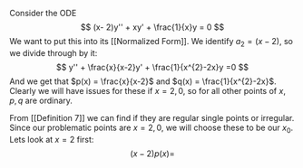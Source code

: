 Consider the ODE $$
(x- 2)y'' + xy' + \frac{1}{x}y = 0
$$
We want to put this into its [[Normalized Form]]. We identify $a_{2}=(x-2)$, so we divide through by it: $$
y'' + \frac{x}{x-2}y' + \frac{1}{x^{2}-2x}y =0
$$
And we get that $p(x) = \frac{x}{x-2}$ and $q(x) = \frac{1}{x^{2}-2x}$. Clearly we will have issues for these if $x=2,0$, so for all other points of $x$, $p,q$ are ordinary.

From [[Definition 7]] we can find if they are regular single points or irregular. Since our problematic points are $x = 2,0$, we will choose these to be our $x_{0}$. Lets look at $x =2$ first:$$
(x-2)p(x) = 
$$